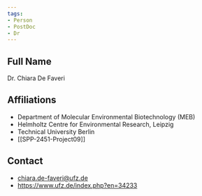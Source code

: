 ```yaml
---
tags: 
- Person
- PostDoc
- Dr
---
```

## Full Name
Dr. Chiara De Faveri

## Affiliations
- Department of Molecular Environmental Biotechnology (MEB)
- Helmholtz Centre for Environmental Research, Leipzig
- Technical University Berlin
- [[SPP-2451-Project09]]
## Contact
- chiara.de-faveri@ufz.de
- https://www.ufz.de/index.php?en=34233
